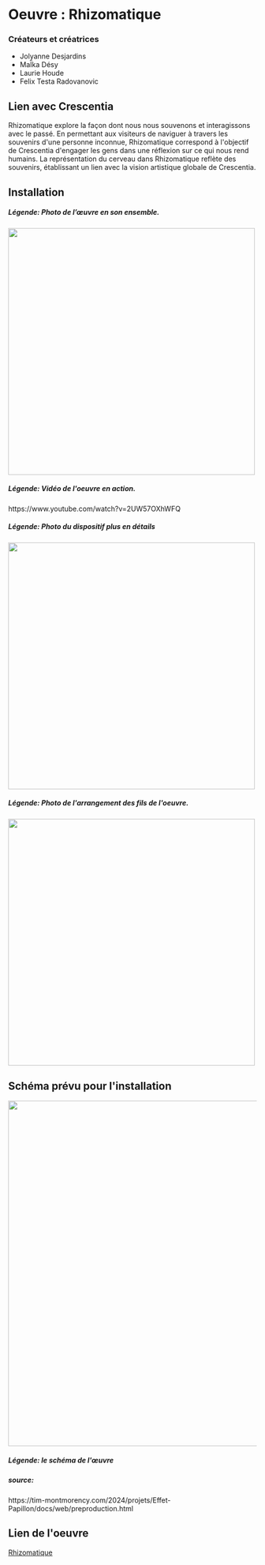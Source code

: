 # Oeuvre : Rhizomatique
### Créateurs et créatrices
- Jolyanne Desjardins
- MaÏka Désy
- Laurie Houde
- Felix Testa Radovanovic

## Lien avec Crescentia
Rhizomatique explore la façon dont nous nous souvenons et interagissons avec le passé. En permettant aux visiteurs de naviguer à travers les souvenirs d'une personne inconnue, Rhizomatique correspond à l'objectif de Crescentia d'engager les gens dans une réflexion sur ce qui nous rend humains. La représentation du cerveau dans Rhizomatique reflète des souvenirs, établissant un lien avec la vision artistique globale de Crescentia.

## Installation
<h5>Légende: Photo de l’œuvre en son ensemble.</h5>
<img src="medias/œuvre_vue_globale.jpg" width="500"/>

<h5>Légende: Vidéo de l'oeuvre en action.</h5>
https://www.youtube.com/watch?v=2UW57OXhWFQ

<h5>Légende: Photo du dispositif plus en détails</h5>
<img src="medias/œuvre_vue_dispositif.jpg" width="500"/>

<h5>Légende: Photo de l'arrangement des fils de l'oeuvre.</h5>
<img src="medias/œuvre_projeteur.jpg" width="500"/>

## Schéma prévu pour l'installation
<img src="medias/oeuvre_schéma.png" width="700"/>
<h5>Légende: le schéma de l'œuvre</h5>

<h5> source: </h5>
https://tim-montmorency.com/2024/projets/Effet-Papillon/docs/web/preproduction.html

## Lien de l'oeuvre
[Rhizomatique](https://tim-montmorency.com/2024/projets/Rhizomatique/docs/web/index.html)
